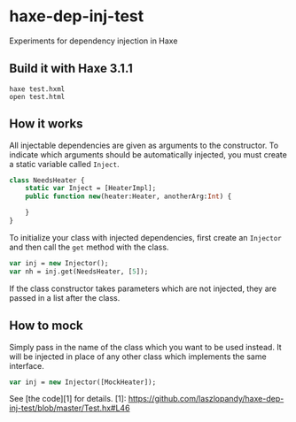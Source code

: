 haxe-dep-inj-test
=================

Experiments for dependency injection in Haxe

Build it with Haxe 3.1.1
-------------------------
```
haxe test.hxml
open test.html
```

How it works
------------

All injectable dependencies are given as arguments to the constructor. To indicate which arguments should be automatically injected, you must create a static variable called `Inject`.
```haxe
class NeedsHeater {
	static var Inject = [HeaterImpl];
	public function new(heater:Heater, anotherArg:Int) {

	}
}
```

To initialize your class with injected dependencies, first create an `Injector` and then call the `get` method with the class.
```haxe
var inj = new Injector();
var nh = inj.get(NeedsHeater, [5]);
```
If the class constructor takes parameters which are not injected, they are passed in a list after the class.

How to mock
-----------

Simply pass in the name of the class which you want to be used instead. It will be injected in place of any other class which implements the same interface.
```haxe
var inj = new Injector([MockHeater]);
```
See [the code][1] for details.
[1]: https://github.com/laszlopandy/haxe-dep-inj-test/blob/master/Test.hx#L46